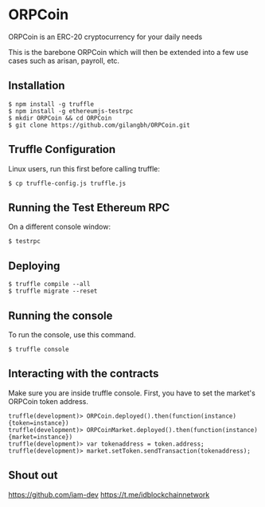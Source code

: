 # ORPCoin
ORPCoin is an ERC-20 cryptocurrency for your daily needs

This is the barebone ORPCoin which will then be extended into a few use cases such as arisan, payroll, etc.

## Installation

```
$ npm install -g truffle
$ npm install -g ethereumjs-testrpc
$ mkdir ORPCoin && cd ORPCoin
$ git clone https://github.com/gilangbh/ORPCoin.git
```

## Truffle Configuration

Linux users, run this first before calling truffle:

```
$ cp truffle-config.js truffle.js
```

## Running the Test Ethereum RPC

On a different console window:

```
$ testrpc
```

## Deploying

```
$ truffle compile --all
$ truffle migrate --reset
```

## Running the console

To run the console, use this command.

```
$ truffle console
```

## Interacting with the contracts

Make sure you are inside truffle console. First, you have to set the market's ORPCoin token address.

```
truffle(development)> ORPCoin.deployed().then(function(instance){token=instance})
truffle(development)> ORPCoinMarket.deployed().then(function(instance){market=instance})
truffle(development)> var tokenaddress = token.address;
truffle(development)> market.setToken.sendTransaction(tokenaddress);
```

## Shout out

https://github.com/iam-dev
https://t.me/idblockchainnetwork
